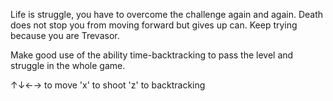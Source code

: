 Life is struggle, you have to overcome the challenge again and again.
Death does not stop you from moving forward but gives up can. Keep trying because you are Trevasor. 

Make good use of the ability time-backtracking to pass the level and struggle in the whole game.

↑↓←→ to move
'x' to shoot
'z' to backtracking